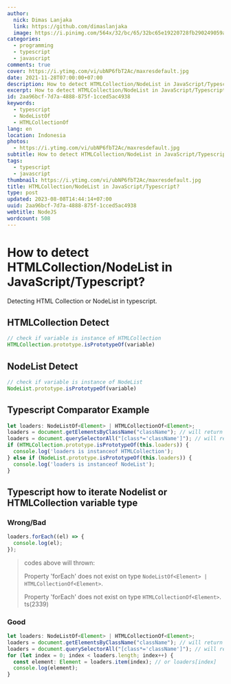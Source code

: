 ```yaml
---
author:
  nick: Dimas Lanjaka
  link: https://github.com/dimaslanjaka
  image: https://i.pinimg.com/564x/32/bc/65/32bc65e19220728fb290249059a7242a.jpg
categories:
  - programming
  - typescript
  - javascript
comments: true
cover: https://i.ytimg.com/vi/ubNP6fbT2Ac/maxresdefault.jpg
date: 2021-11-28T07:00:00+07:00
description: How to detect HTMLCollection/NodeList in JavaScript/Typescript?
excerpt: How to detect HTMLCollection/NodeList in JavaScript/Typescript?
id: 2aa96bcf-7d7a-4888-875f-1cced5ac4938
keywords:
  - typescript
  - NodeListOf
  - HTMLCollectionOf
lang: en
location: Indonesia
photos:
  - https://i.ytimg.com/vi/ubNP6fbT2Ac/maxresdefault.jpg
subtitle: How to detect HTMLCollection/NodeList in JavaScript/Typescript?
tags:
  - typescript
  - javascript
thumbnail: https://i.ytimg.com/vi/ubNP6fbT2Ac/maxresdefault.jpg
title: HTMLCollection/NodeList in JavaScript/Typescript?
type: post
updated: 2023-08-08T14:44:14+07:00
uuid: 2aa96bcf-7d7a-4888-875f-1cced5ac4938
webtitle: NodeJS
wordcount: 508
---
```


# How to detect HTMLCollection/NodeList in JavaScript/Typescript?
Detecting HTML Collection or NodeList in typescript.

## HTMLCollection Detect
```javascript
// check if variable is instance of HTMLCollection
HTMLCollection.prototype.isPrototypeOf(variable)
```

## NodeList Detect
```javascript
// check if variable is instance of NodeList
NodeList.prototype.isPrototypeOf(variable)
```

## Typescript Comparator Example

```typescript
let loaders: NodeListOf<Element> | HTMLCollectionOf<Element>;
loaders = document.getElementsByClassName("className"); // will return typeof HTMLCollectionOf<Element>
loaders = document.querySelectorAll("[class*='className']"); // will return typeof NodeListOf<Element>
if (HTMLCollection.prototype.isPrototypeOf(this.loaders)) {
  console.log('loaders is instanceof HTMLCollection');
} else if (NodeList.prototype.isPrototypeOf(this.loaders)) {
  console.log('loaders is instanceof NodeList');
}
```

## Typescript how to iterate Nodelist or HTMLCollection variable type
### Wrong/Bad
```typescript
loaders.forEach((el) => {
  console.log(el);
});
```

> codes above will thrown:
>
> Property 'forEach' does not exist on type `NodeListOf<Element> | HTMLCollectionOf<Element>`.
>
> Property 'forEach' does not exist on type `HTMLCollectionOf<Element>`. ts(2339)

### Good
```typescript
let loaders: NodeListOf<Element> | HTMLCollectionOf<Element>;
loaders = document.getElementsByClassName("className"); // will return typeof HTMLCollectionOf<Element>
loaders = document.querySelectorAll("[class*='className']"); // will return typeof NodeListOf<Element>
for (let index = 0; index < loaders.length; index++) {
  const element: Element = loaders.item(index); // or loaders[index]
  console.log(element);
}
```
